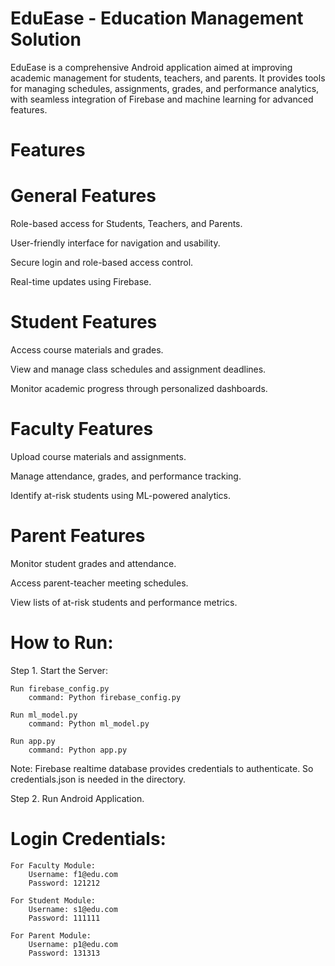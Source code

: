 # EduEase - Education Management Solution

EduEase is a comprehensive Android application aimed at improving academic management for students, teachers, and parents. It provides tools for managing schedules, assignments, grades, and performance analytics, with seamless integration of Firebase and machine learning for advanced features.

# Features

# General Features

Role-based access for Students, Teachers, and Parents.

User-friendly interface for navigation and usability.

Secure login and role-based access control.

Real-time updates using Firebase.

# Student Features

Access course materials and grades.

View and manage class schedules and assignment deadlines.

Monitor academic progress through personalized dashboards.

# Faculty Features

Upload course materials and assignments.

Manage attendance, grades, and performance tracking.

Identify at-risk students using ML-powered analytics.

# Parent Features

Monitor student grades and attendance.

Access parent-teacher meeting schedules.

View lists of at-risk students and performance metrics.

# How to Run:

Step 1. Start the Server:
	
	Run firebase_config.py 
		command: Python firebase_config.py
	
	Run ml_model.py
		command: Python ml_model.py
	
	Run app.py 
		command: Python app.py
		
Note: Firebase realtime database provides credentials to authenticate. So credentials.json is needed in the directory.

Step 2. Run Android Application.

# Login Credentials: 

	For Faculty Module: 
		Username: f1@edu.com
		Password: 121212

	For Student Module: 
		Username: s1@edu.com
		Password: 111111

	For Parent Module: 
		Username: p1@edu.com
		Password: 131313
